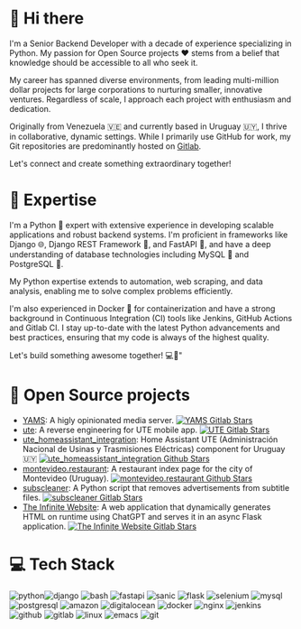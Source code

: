 # 👋 Hi there

I'm a Senior Backend Developer with a decade of experience specializing in Python. My passion for Open Source projects ❤️ stems from a belief that knowledge should be accessible to all who seek it.

My career has spanned diverse environments, from leading multi-million dollar projects for large corporations to nurturing smaller, innovative ventures. Regardless of scale, I approach each project with enthusiasm and dedication.

Originally from Venezuela 🇻🇪 and currently based in Uruguay 🇺🇾, I thrive in collaborative, dynamic settings. While I primarily use GitHub for work, my Git repositories are predominantly hosted on [Gitlab](https://gitlab.com/rogs). 

Let's connect and create something extraordinary together!

# 🚀 Expertise
I'm a Python 🐍 expert with extensive experience in developing scalable applications and robust backend systems. I'm proficient in frameworks like Django 🌐, Django REST Framework 🚀, and FastAPI 🚅, and have a deep understanding of database technologies including MySQL 🐬 and PostgreSQL 🐘. 

My Python expertise extends to automation, web scraping, and data analysis, enabling me to solve complex problems efficiently. 

I'm also experienced in Docker 🐳 for containerization and have a strong background in Continuous Integration (CI) tools like Jenkins, GitHub Actions and Gitlab CI. I stay up-to-date with the latest Python advancements and best practices, ensuring that my code is always of the highest quality. 

Let's build something awesome together! 💻🚀"

# 🌱 Open Source projects

- [YAMS](https://yams.media/): A higly opinionated media server. [![YAMS Gitlab Stars](https://img.shields.io/gitlab/stars/rogs%2Fyams)](https://gitlab.com/rogs/yams)
- [ute](https://pypi.org/project/ute-wrapper/): A reverse engineering for UTE mobile app. [![UTE Gitlab Stars](https://img.shields.io/gitlab/stars/rogs%2Fute)](https://gitlab.com/rogs/ute)
- [ute_homeassistant_integration](https://github.com/rogsme/ute_homeassistant_integration): Home Assistant UTE (Administración Nacional de Usinas y Trasmisiones Eléctricas) component for Uruguay 🇺🇾  [![ute_homeassistant_integration Github Stars](https://img.shields.io/github/stars/rogsme/ute_homeassistant_integration)](https://github.com/rogsme/ute_homeassistant_integration)
- [montevideo.restaurant](https://montevideo.restaurant/): A restaurant index page for the city of Montevideo (Uruguay). [![montevideo.restaurant Github Stars](https://img.shields.io/github/stars/rogsme/montevideo.restaurant)](https://github.com/rogsme/montevideo.restaurant)
- [subscleaner](https://pypi.org/project/subscleaner/): A Python script that removes advertisements from subtitle files. [![subscleaner Gitlab Stars](https://img.shields.io/gitlab/stars/rogs%2Fsubscleaner)](https://gitlab.com/rogs/subscleaner)
- [The Infinite Website](https://theinfinitewebsite.com/): A web application that dynamically generates HTML on runtime using ChatGPT and serves it in an async Flask application. [![The Infinite Website Gitlab Stars](https://img.shields.io/gitlab/stars/rogs%2Fthe-infinite-website)](https://gitlab.com/rogs/the-infinite-website)

# 💻 Tech Stack

![python](https://img.shields.io/badge/python-%23323330.svg?style=for-the-badge&logo=python&logoColor=%23F7DF1E)![django](https://img.shields.io/badge/django-%232b5b84.svg?style=for-the-badge&logo=django&logoColor=white) ![bash](https://img.shields.io/badge/bash-%23a32d2a.svg?style=for-the-badge&logo=bash&logoColor=white) ![fastapi](https://img.shields.io/badge/fastapi-%23009485.svg?style=for-the-badge&logo=fastapi&logoColor=white) ![sanic](https://img.shields.io/badge/sanic-%23d90052.svg?style=for-the-badge&logo=sanic&logoColor=white) ![flask](https://img.shields.io/badge/flask-%23323330.svg?style=for-the-badge&logo=flask&logoColor=white) ![selenium](https://img.shields.io/badge/selenium-%2343b02a.svg?style=for-the-badge&logo=selenium&logoColor=white) ![mysql](https://img.shields.io/badge/mysql-%23e97b00.svg?style=for-the-badge&logo=mysql&logoColor=white) ![postgresql](https://img.shields.io/badge/postgresql-%23699eca.svg?style=for-the-badge&logo=postgresql&logoColor=white) ![amazon](https://img.shields.io/badge/amazon-%23FF9900.svg?style=for-the-badge&logo=amazon&logoColor=white) ![digitalocean](https://img.shields.io/badge/digitalocean-%230169FF.svg?style=for-the-badge&logo=digitalocean&logoColor=white) ![docker](https://img.shields.io/badge/docker-%231B88ED.svg?style=for-the-badge&logo=docker&logoColor=white) ![nginx](https://img.shields.io/badge/nginx-%23009900.svg?style=for-the-badge&logo=nginx&logoColor=white) ![jenkins](https://img.shields.io/badge/jenkins-%23D24939.svg?style=for-the-badge&logo=jenkins&logoColor=white) ![github](https://img.shields.io/badge/github-%23000000.svg?style=for-the-badge&logo=github&logoColor=white) ![gitlab](https://img.shields.io/badge/gitlab-%23E2432A.svg?style=for-the-badge&logo=gitlab&logoColor=white) ![linux](https://img.shields.io/badge/linux-%23185886.svg?style=for-the-badge&logo=linux&logoColor=white) ![emacs](https://img.shields.io/badge/emacs-%23805AB7.svg?style=for-the-badge&logo=emacs&logoColor=white) ![git](https://img.shields.io/badge/git-%23F44D27.svg?style=for-the-badge&logo=git&logoColor=white) 
